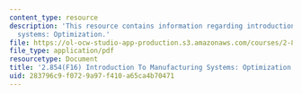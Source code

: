 ```yaml
---
content_type: resource
description: 'This resource contains information regarding introduction to manufacturing
  systems: Optimization.'
file: https://ol-ocw-studio-app-production.s3.amazonaws.com/courses/2-854-introduction-to-manufacturing-systems-fall-2016/283796c9f0729a97f410a65ca4b70471_MIT2_854F16_Optimization.pdf
file_type: application/pdf
resourcetype: Document
title: '2.854(F16) Introduction To Manufacturing Systems: Optimization'
uid: 283796c9-f072-9a97-f410-a65ca4b70471
---
```

